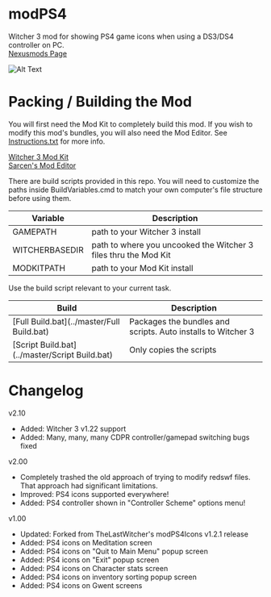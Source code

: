 # modPS4
Witcher 3 mod for showing PS4 game icons when using a DS3/DS4 controller on PC.  
[Nexusmods Page](http://www.nexusmods.com/witcher3/mods/1657?)

![Alt Text](https://staticdelivery.nexusmods.com/mods/952/images/1657-1-1465691575.png)

# Packing / Building the Mod
You will first need the Mod Kit to completely build this mod. If you wish to modify this mod's bundles, you will also need the Mod Editor. See [Instructions.txt](../master/Instructions.txt) for more info.

[Witcher 3 Mod Kit](http://www.nexusmods.com/witcher3/news/12625/?)  
[Sarcen's Mod Editor](https://drive.google.com/file/d/0B3axqSlhNHOOYmpkWk83TXRkZmM/view?usp=sharing)

There are build scripts provided in this repo. You will need to customize the paths inside BuildVariables.cmd to match your own computer's file structure before using them.

Variable | Description
--- | ---
GAMEPATH | path to your Witcher 3 install
WITCHERBASEDIR | path to where you uncooked the Witcher 3 files thru the Mod Kit
MODKITPATH | path to your Mod Kit install

Use the build script relevant to your current task.

Build | Description
--- | ---
[Full Build.bat](../master/Full Build.bat) | Packages the bundles and scripts. Auto installs to Witcher 3
[Script Build.bat](../master/Script Build.bat) | Only copies the scripts

# Changelog
v2.10
- Added: Witcher 3 v1.22 support
- Added: Many, many, many CDPR controller/gamepad switching bugs fixed

v2.00
- Completely trashed the old approach of trying to modify redswf files. That approach had significant limitations.
- Improved: PS4 icons supported everywhere!
- Added: PS4 controller shown in "Controller Scheme" options menu!

v1.00
- Updated: Forked from TheLastWitcher's modPS4Icons v1.2.1 release
- Added: PS4 icons on Meditation screen
- Added: PS4 icons on "Quit to Main Menu" popup screen
- Added: PS4 icons on "Exit" popup screen
- Added: PS4 icons on Character stats screen
- Added: PS4 icons on inventory sorting popup screen
- Added: PS4 icons on Gwent screens
